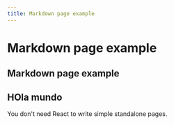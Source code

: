 ```yaml
---
title: Markdown page example
---
```


# Markdown page example

## Markdown page example
## HOla mundo
You don't need React to write simple standalone pages.
